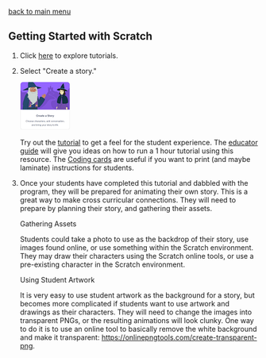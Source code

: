 [back to main menu](https://lindsaycullum.github.io/cs-resource-instructions)

## Getting Started with Scratch

<ol>
  <li> Click <a href="https://scratch.mit.edu/ideas" target="_blank">here</a> to explore tutorials.<p></p></li>

  <li>Select "Create a story." 
    <p><img src="images/createAStoryScratchActivity.png" alt="Create a story Scratch Activity"></p>
    <p>Try out the <a href="https://scratch.mit.edu/projects/editor/?tutorial=tell-a-story" target="_blank">tutorial</a> to get a feel for the student experience. The <a href="https://resources.scratch.mit.edu/www/guides/en/StoryGuide.pdf" target="_blank">educator guide</a> will give you ideas on how to run a 1 hour tutorial using this resource. The <a href="https://resources.scratch.mit.edu/www/cards/en/story-cards.pdf">Coding cards</a> are useful if you want to print (and maybe laminate) instructions for students.</p>
  </li>
  <li>Once your students have completed this tutorial and dabbled with the program, they will be prepared for animating their own story. This is a great way to make cross curricular connections. They will need to prepare by planning their story, and gathering their assets. <p></p>
    <p>Gathering Assets</p><p></p>
    <p>Students could take a photo to use as the backdrop of their story, use images found online, or use something within the Scratch environment. They may draw their characters using the Scratch online tools, or use a pre-existing character in the Scratch environment.</p><p></p> 
  <p>Using Student Artwork</p><p></p>
  <p>It is very easy to use student artwork as the background for a story, but becomes more complicated if students want to use artwork and drawings as their characters. They will need to change the images into transparent PNGs, or the resulting animations will look clunky. One way to do it is to use an online tool to basically remove the white background and make it transparent: <a href="https://onlinepngtools.com/create-transparent-png" target="_blank">https://onlinepngtools.com/create-transparent-png</a>.</p>
  </li>
</ol>
